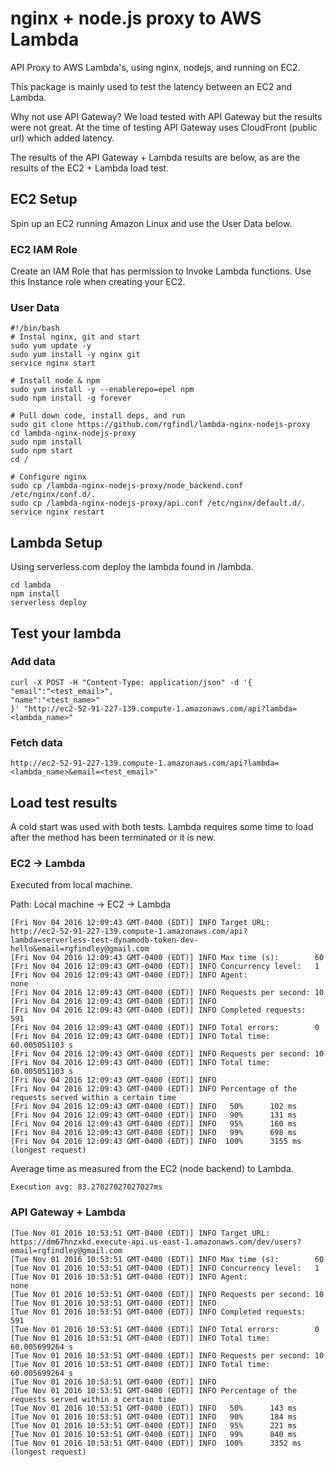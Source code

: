 # nginx + node.js proxy to AWS Lambda
API Proxy to AWS Lambda's, using nginx, nodejs, and running on EC2.

This package is mainly used to test the latency between an EC2 and Lambda.

Why not use API Gateway?  We load tested with API Gateway but the results were not great.  At the time of testing
API Gateway uses CloudFront (public url) which added latency.

The results of the API Gateway + Lambda results are below, as are the results of the EC2 + Lambda load test.

## EC2 Setup
Spin up an EC2 running Amazon Linux and use the User Data below.

### EC2 IAM Role
Create an IAM Role that has permission to Invoke Lambda functions.
Use this Instance role when creating your EC2.

### User Data
```
#!/bin/bash
# Instal nginx, git and start
sudo yum update -y
sudo yum install -y nginx git
service nginx start

# Install node & npm
sudo yum install -y --enablerepo=epel npm
sudo npm install -g forever

# Pull down code, install deps, and run
sudo git clone https://github.com/rgfindl/lambda-nginx-nodejs-proxy
cd lambda-nginx-nodejs-proxy
sudo npm install
sudo npm start
cd /

# Configure nginx
sudo cp /lambda-nginx-nodejs-proxy/node_backend.conf /etc/nginx/conf.d/.
sudo cp /lambda-nginx-nodejs-proxy/api.conf /etc/nginx/default.d/.
service nginx restart
```

## Lambda Setup
Using serverless.com deploy the lambda found in /lambda.
```
cd lambda
npm install
serverless deploy
```

## Test your lambda

### Add data
```
curl -X POST -H "Content-Type: application/json" -d '{
"email":"<test_email>",
"name":"<test_name>"
}' "http://ec2-52-91-227-139.compute-1.amazonaws.com/api?lambda=<lambda_name>"
```

### Fetch data
```
http://ec2-52-91-227-139.compute-1.amazonaws.com/api?lambda=<lambda_name>&email=<test_email>"
```

## Load test results
A cold start was used with both tests.  Lambda requires some time to load after the method has been terminated or it is new.  

### EC2 -> Lambda
Executed from local machine.

Path: Local machine -> EC2 -> Lambda

```
[Fri Nov 04 2016 12:09:43 GMT-0400 (EDT)] INFO Target URL:          http://ec2-52-91-227-139.compute-1.amazonaws.com/api?lambda=serverless-test-dynamodb-token-dev-hello&email=rgfindley@gmail.com
[Fri Nov 04 2016 12:09:43 GMT-0400 (EDT)] INFO Max time (s):        60
[Fri Nov 04 2016 12:09:43 GMT-0400 (EDT)] INFO Concurrency level:   1
[Fri Nov 04 2016 12:09:43 GMT-0400 (EDT)] INFO Agent:               none
[Fri Nov 04 2016 12:09:43 GMT-0400 (EDT)] INFO Requests per second: 10
[Fri Nov 04 2016 12:09:43 GMT-0400 (EDT)] INFO
[Fri Nov 04 2016 12:09:43 GMT-0400 (EDT)] INFO Completed requests:  591
[Fri Nov 04 2016 12:09:43 GMT-0400 (EDT)] INFO Total errors:        0
[Fri Nov 04 2016 12:09:43 GMT-0400 (EDT)] INFO Total time:          60.005051103 s
[Fri Nov 04 2016 12:09:43 GMT-0400 (EDT)] INFO Requests per second: 10
[Fri Nov 04 2016 12:09:43 GMT-0400 (EDT)] INFO Total time:          60.005051103 s
[Fri Nov 04 2016 12:09:43 GMT-0400 (EDT)] INFO
[Fri Nov 04 2016 12:09:43 GMT-0400 (EDT)] INFO Percentage of the requests served within a certain time
[Fri Nov 04 2016 12:09:43 GMT-0400 (EDT)] INFO   50%      102 ms
[Fri Nov 04 2016 12:09:43 GMT-0400 (EDT)] INFO   90%      131 ms
[Fri Nov 04 2016 12:09:43 GMT-0400 (EDT)] INFO   95%      160 ms
[Fri Nov 04 2016 12:09:43 GMT-0400 (EDT)] INFO   99%      698 ms
[Fri Nov 04 2016 12:09:43 GMT-0400 (EDT)] INFO  100%      3155 ms (longest request)
```

Average time as measured from the EC2 (node backend) to Lambda.
```
Execution avg: 83.27027027027027ms
```

### API Gateway + Lambda
```
[Tue Nov 01 2016 10:53:51 GMT-0400 (EDT)] INFO Target URL:          https://dm67hnzxkd.execute-api.us-east-1.amazonaws.com/dev/users?email=rgfindley@gmail.com
[Tue Nov 01 2016 10:53:51 GMT-0400 (EDT)] INFO Max time (s):        60
[Tue Nov 01 2016 10:53:51 GMT-0400 (EDT)] INFO Concurrency level:   1
[Tue Nov 01 2016 10:53:51 GMT-0400 (EDT)] INFO Agent:               none
[Tue Nov 01 2016 10:53:51 GMT-0400 (EDT)] INFO Requests per second: 10
[Tue Nov 01 2016 10:53:51 GMT-0400 (EDT)] INFO
[Tue Nov 01 2016 10:53:51 GMT-0400 (EDT)] INFO Completed requests:  591
[Tue Nov 01 2016 10:53:51 GMT-0400 (EDT)] INFO Total errors:        0
[Tue Nov 01 2016 10:53:51 GMT-0400 (EDT)] INFO Total time:          60.005699264 s
[Tue Nov 01 2016 10:53:51 GMT-0400 (EDT)] INFO Requests per second: 10
[Tue Nov 01 2016 10:53:51 GMT-0400 (EDT)] INFO Total time:          60.005699264 s
[Tue Nov 01 2016 10:53:51 GMT-0400 (EDT)] INFO
[Tue Nov 01 2016 10:53:51 GMT-0400 (EDT)] INFO Percentage of the requests served within a certain time
[Tue Nov 01 2016 10:53:51 GMT-0400 (EDT)] INFO   50%      143 ms
[Tue Nov 01 2016 10:53:51 GMT-0400 (EDT)] INFO   90%      184 ms
[Tue Nov 01 2016 10:53:51 GMT-0400 (EDT)] INFO   95%      221 ms
[Tue Nov 01 2016 10:53:51 GMT-0400 (EDT)] INFO   99%      840 ms
[Tue Nov 01 2016 10:53:51 GMT-0400 (EDT)] INFO  100%      3352 ms (longest request)
```